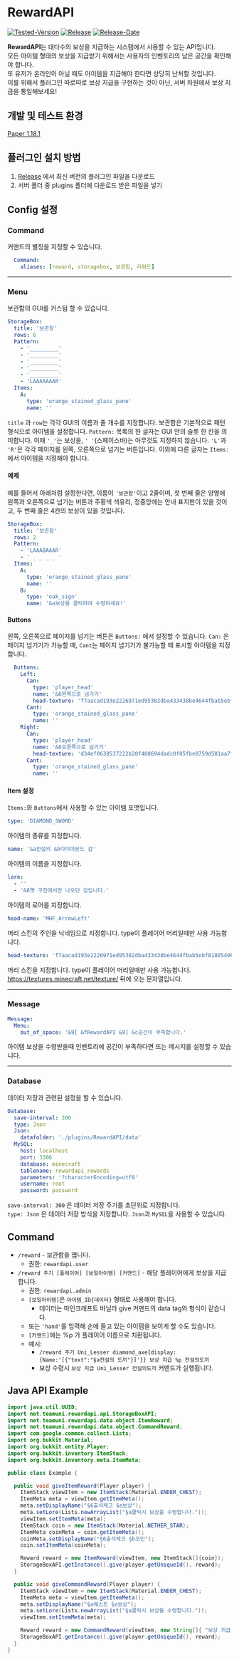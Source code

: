 # **RewardAPI**

[![Tested-Version](https://img.shields.io/badge/tested%20mc%20version-1.18.1-blue.svg?style=flat-square)](https://papermc.io/downloads#Paper-1.18)
[![Release](https://img.shields.io/github/v/release/MineFactory-Resource/RewardAPI.svg?display_name=release&style=flat-square)](https://github.com/MineFactory-Resource/RewardAPI/releases)
[![Release-Date](https://img.shields.io/github/release-date/MineFactory-Resource/RewardAPI.svg?display_name=release&style=flat-square)](https://github.com/MineFactory-Resource/RewardAPI/releases)

**RewardAPI**는 대다수의 보상을 지급하는 시스템에서 사용할 수 있는 API입니다.  
모든 아이템 형태의 보상을 지급받기 위해서는 사용자의 인벤토리의 남은 공간을 확인해야 합니다.  
또 유저가 온라인이 아닐 때도 아이템을 지급해야 한다면 상당히 난처할 것입니다.  
이를 위해서 플러그인 따로따로 보상 지급을 구현하는 것이 아닌, 서버 차원에서 보상 지급을 통일해보세요!

## 개발 및 테스트 환경

[Paper 1.18.1](https://papermc.io/downloads#Paper-1.18)

## 플러그인 설치 방법

1. [Release](https://github.com/MineFactory-Resource/RewardAPI/releases) 에서 최신 버전의 플러그인 파일을 다운로드
2. 서버 폴더 중 plugins 폴더에 다운로드 받은 파일을 넣기

## Config 설정

### Command

커맨드의 별칭을 지정할 수 있습니다.

```yaml
  Command:
    aliases: [reward, storagebox, 보관함, 리워드]
```

---
### Menu

보관함의 GUI를 커스텀 할 수 있습니다.

```yaml
StorageBox:
  title: '보관함'
  rows: 6
  Pattern:
    - '_________'
    - '_________'
    - '_________'
    - '_________'
    - '_________'
    - 'LAAAAAAAR'
  Items:
    A:
      type: 'orange_stained_glass_pane'
      name: ''
```

`title` 과 `row`는 각각 GUI의 이름과 줄 개수를 지정합니다.
보관함은 기본적으로 패턴 형식으로 아이템을 설정합니다.
`Pattern:` 목록의 한 글자는 GUI 안의 슬롯 한 칸을 의미합니다.
이때 `'_'`는 보상을, `' '`(스페이스바)는 아무것도 지정하지 않습니다.
`'L'`과 `'R'`은 각각 페이지를 왼쪽, 오른쪽으로 넘기는 버튼입니다.
이외에 다른 글자는 `Items:`에서 아이템을 지정해야 합니다.

#### 예제

예를 들어서 아래처럼 설정한다면, 이름이 `'보관함'`이고 2줄이며,
첫 번째 줄은 양옆에 왼쪽과 오른쪽으로 넘기는 버튼과 주황색 색유리,
정중앙에는 안내 표지판이 있을 것이고, 두 번째 줄은 4칸의 보상이 있을 것입니다.

```yaml
StorageBox:
  title: '보관함'
  rows: 2
  Pattern:
    - 'LAAABAAAR'
    - ' _ _ _ _ '
  Items:
    A:
      type: 'orange_stained_glass_pane'
      name: ''
    B:
      type: 'oak_sign'
      name: '&a보상을 클릭하여 수령하세요!'
```



#### Buttons

왼쪽, 오른쪽으로 페이지를 넘기는 버튼은 `Buttons:` 에서 설정할 수 있습니다.
`Can:` 은 페이지 넘기기가 가능할 때, `Cant`는 페이지 넘기기가 불가능할 때 표시할 아이템을 지정합니다.
```yaml
  Buttons:
    Left:
      Can:
        type: 'player_head'
        name: '&6왼쪽으로 넘기기'
        head-texture: 'f7aacad193e2226971ed95302dba433438be4644fbab5ebf818054061667fbe2'
      Cant:
        type: 'orange_stained_glass_pane'
        name: ''
    Right:
      Can:
        type: 'player_head'
        name: '&6오른쪽으로 넘기기'
        head-texture: 'd34ef0638537222b20f480694dadc0f85fbe0759d581aa7fcdf2e43139377158'
      Cant:
        type: 'orange_stained_glass_pane'
        name: ''
```

#### Item 설정
`Items:`와 `Buttons`에서 사용할 수 있는 아이템 포맷입니다.

```yaml
type: 'DIAMOND_SWORD'
```

아이템의 종류를 지정합니다.

```yaml
name: '&a전설의 &b다이아몬드 검'
```

아이템의 이름을 지정합니다.

```yaml
lore:
  - ''
  - '&6옛 구전에서만 나오던 검입니다.'
```

아이템의 로어를 지정합니다.

```yaml
head-name: 'MHF_ArrowLeft'
```
머리 스킨의 주인을 닉네임으로 지정합니다. type이 플레이어 머리일때만 사용 가능합니다.

```yaml
head-texture: 'f7aacad193e2226971ed95302dba433438be4644fbab5ebf818054061667fbe2'
```
머리 스킨을 지정합니다. type이 플레이어 머리일때만 사용 가능합니다.
https://textures.minecraft.net/texture/ 뒤에 오는 문자열입니다.

---
### Message

```yaml
Message:
  Menu:
    out_of_space: '&9[ &fRewardAPI &9] &c공간이 부족합니다.'
```

아이템 보상을 수령받을때 인벤토리에 공간이 부족하다면 뜨는 메시지를 설정할 수 있습니다.

---
### Database

데이터 저장과 관련된 설정을 할 수 있습니다.

```yaml
Database:
  save-interval: 300
  type: Json
  Json:
    datafolder: './plugins/RewardAPI/data'
  MySQL:
    host: localhost
    port: 3306
    database: minecraft
    tablename: rewardapi_rewards
    parameters: '?characterEncoding=utf8'
    username: root
    password: password
```

`save-interval: 300` 은 데이터 저장 주기를 초단위로 지정합니다.  
`type: Json` 은 데이터 저장 방식을 지정합니다. `Json`과 `MySQL`을 사용할 수 있습니다.

## Command

- `/reward` - 보관함을 엽니다.
  + 권한: `rewardapi.user`
- `/reward 주기 [플레이어] [보일아이템] [커맨드]` - 해당 플레이어에게 보상을 지급합니다.
  + 권한: `rewardapi.admin`
  + `[보일아이템]`은 `아이템_ID{데이터}` 형태로 사용해야 합니다.
    * 데이터는 마인크래프트 바닐라 give 커맨드의 data tag와 형식이 같습니다.
  + 또는 `'hand'`를 입력해 손에 들고 있는 아이템을 보이게 할 수도 있습니다.
  + `[커맨드]`에는 %p 가 플레이어 이름으로 치환됩니다.
  + 예시:
    * `/reward 주기 Uni_Lesser diamond_axe{display:{Name:'[{"text":"§a전설의 도끼"}]'}} 보상 지급 %p 전설의도끼`
    * 보상 수령시 `보상 지급 Uni_Lesser 전설의도끼` 커맨드가 실행됩니다.

## Java API Example
```java
import java.util.UUID;
import net.teamuni.rewardapi.api.StorageBoxAPI;
import net.teamuni.rewardapi.data.object.ItemReward;
import net.teamuni.rewardapi.data.object.CommandReward;
import com.google.common.collect.Lists;
import org.bukkit.Material;
import org.bukkit.entity.Player;
import org.bukkit.inventory.ItemStack;
import org.bukkit.inventory.meta.ItemMeta;

public class Example {

  public void giveItemReward(Player player) {
    ItemStack viewItem = new ItemStack(Material.ENDER_CHEST);
    ItemMeta meta = viewItem.getItemMeta();
    meta.setDisplayName("§6출석체크 §e보상");
    meta.setLore(Lists.newArrayList("§a클릭시 보상을 수령합니다."));
    viewItem.setItemMeta(meta);
    ItemStack coin = new ItemStack(Material.NETHER_STAR);
    ItemMeta coinMeta = coin.getItemMeta();
    coinMeta.setDisplayName("§6출석체크 §b코인");
    coin.setItemMeta(coinMeta);

    Reward reward = new ItemReward(viewItem, new ItemStack[]{coin});
    StorageBoxAPI.getInstance().give(player.getUniqueId(), reward);
  }

  public void giveCommandReward(Player player) {
    ItemStack viewItem = new ItemStack(Material.ENDER_CHEST);
    ItemMeta meta = viewItem.getItemMeta();
    meta.setDisplayName("§a퀘스트 §e보상");
    meta.setLore(Lists.newArrayList("§a클릭시 보상을 수령합니다."));
    viewItem.setItemMeta(meta);

    Reward reward = new CommandReward(viewItem, new String[]{ "보상 지급 %p 퀘스트1" });
    StorageBoxAPI.getInstance().give(player.getUniqueId(), reward);
  }
}
```